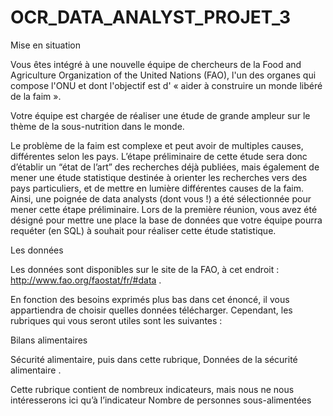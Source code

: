 # OCR_DATA_ANALYST_PROJET_3

Mise en situation

Vous êtes intégré à une nouvelle équipe de chercheurs de la Food and Agriculture Organization of the United Nations (FAO), l'un des organes qui compose l'ONU et dont l'objectif est d' « aider à construire un monde libéré de la faim ».

Votre équipe est chargée de réaliser une étude de grande ampleur sur le thème de la sous-nutrition dans le monde.

Le problème de la faim est complexe et peut avoir de multiples causes, différentes selon les pays. L’étape préliminaire de cette étude sera donc d’établir un “état de l’art” des recherches déjà publiées, mais également de mener une étude statistique destinée à orienter les recherches vers des pays particuliers, et de mettre en lumière différentes causes de la faim. Ainsi, une poignée de data analysts (dont vous !) a été sélectionnée pour mener cette étape préliminaire. Lors de la première réunion, vous avez été désigné pour mettre une place la base de données que votre équipe pourra requéter (en SQL) à souhait pour réaliser cette étude statistique.

 

Les données

Les données sont disponibles sur le site de la FAO, à cet endroit : http://www.fao.org/faostat/fr/#data .

En fonction des besoins exprimés plus bas dans cet énoncé, il vous appartiendra de choisir quelles données télécharger. Cependant, les rubriques qui vous seront utiles sont les suivantes :

Bilans alimentaires

Sécurité alimentaire, puis dans cette rubrique, Données de la sécurité alimentaire .

Cette rubrique contient de nombreux indicateurs, mais nous ne nous intéresserons ici qu’à l’indicateur Nombre de personnes sous-alimentées

